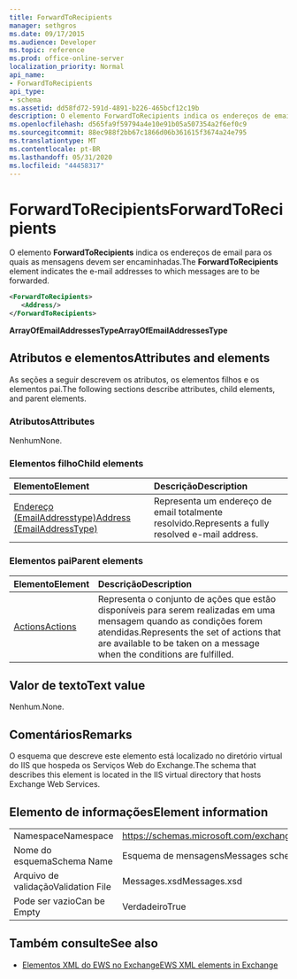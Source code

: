 ```yaml
---
title: ForwardToRecipients
manager: sethgros
ms.date: 09/17/2015
ms.audience: Developer
ms.topic: reference
ms.prod: office-online-server
localization_priority: Normal
api_name:
- ForwardToRecipients
api_type:
- schema
ms.assetid: dd58fd72-591d-4891-b226-465bcf12c19b
description: O elemento ForwardToRecipients indica os endereços de email para os quais as mensagens devem ser encaminhadas.
ms.openlocfilehash: d565fa9f59794a4e10e91b05a507354a2f6ef0c9
ms.sourcegitcommit: 88ec988f2bb67c1866d06b361615f3674a24e795
ms.translationtype: MT
ms.contentlocale: pt-BR
ms.lasthandoff: 05/31/2020
ms.locfileid: "44458317"
---
```

# <a name="forwardtorecipients"></a><span data-ttu-id="c0986-103">ForwardToRecipients</span><span class="sxs-lookup"><span data-stu-id="c0986-103">ForwardToRecipients</span></span>

<span data-ttu-id="c0986-104">O elemento **ForwardToRecipients** indica os endereços de email para os quais as mensagens devem ser encaminhadas.</span><span class="sxs-lookup"><span data-stu-id="c0986-104">The **ForwardToRecipients** element indicates the e-mail addresses to which messages are to be forwarded.</span></span> 
  
```XML
<ForwardToRecipients>
   <Address/>
</ForwardToRecipients>
```

 <span data-ttu-id="c0986-105">**ArrayOfEmailAddressesType**</span><span class="sxs-lookup"><span data-stu-id="c0986-105">**ArrayOfEmailAddressesType**</span></span>
## <a name="attributes-and-elements"></a><span data-ttu-id="c0986-106">Atributos e elementos</span><span class="sxs-lookup"><span data-stu-id="c0986-106">Attributes and elements</span></span>

<span data-ttu-id="c0986-107">As seções a seguir descrevem os atributos, os elementos filhos e os elementos pai.</span><span class="sxs-lookup"><span data-stu-id="c0986-107">The following sections describe attributes, child elements, and parent elements.</span></span>
  
### <a name="attributes"></a><span data-ttu-id="c0986-108">Atributos</span><span class="sxs-lookup"><span data-stu-id="c0986-108">Attributes</span></span>

<span data-ttu-id="c0986-109">Nenhum</span><span class="sxs-lookup"><span data-stu-id="c0986-109">None.</span></span>
  
### <a name="child-elements"></a><span data-ttu-id="c0986-110">Elementos filho</span><span class="sxs-lookup"><span data-stu-id="c0986-110">Child elements</span></span>

|<span data-ttu-id="c0986-111">**Elemento**</span><span class="sxs-lookup"><span data-stu-id="c0986-111">**Element**</span></span>|<span data-ttu-id="c0986-112">**Descrição**</span><span class="sxs-lookup"><span data-stu-id="c0986-112">**Description**</span></span>|
|:-----|:-----|
|[<span data-ttu-id="c0986-113">Endereço (EmailAddresstype)</span><span class="sxs-lookup"><span data-stu-id="c0986-113">Address (EmailAddressType)</span></span>](address-emailaddresstype.md) <br/> |<span data-ttu-id="c0986-114">Representa um endereço de email totalmente resolvido.</span><span class="sxs-lookup"><span data-stu-id="c0986-114">Represents a fully resolved e-mail address.</span></span>  <br/> |
   
### <a name="parent-elements"></a><span data-ttu-id="c0986-115">Elementos pai</span><span class="sxs-lookup"><span data-stu-id="c0986-115">Parent elements</span></span>

|<span data-ttu-id="c0986-116">**Elemento**</span><span class="sxs-lookup"><span data-stu-id="c0986-116">**Element**</span></span>|<span data-ttu-id="c0986-117">**Descrição**</span><span class="sxs-lookup"><span data-stu-id="c0986-117">**Description**</span></span>|
|:-----|:-----|
|[<span data-ttu-id="c0986-118">Actions</span><span class="sxs-lookup"><span data-stu-id="c0986-118">Actions</span></span>](actions.md) <br/> |<span data-ttu-id="c0986-119">Representa o conjunto de ações que estão disponíveis para serem realizadas em uma mensagem quando as condições forem atendidas.</span><span class="sxs-lookup"><span data-stu-id="c0986-119">Represents the set of actions that are available to be taken on a message when the conditions are fulfilled.</span></span>  <br/> |
   
## <a name="text-value"></a><span data-ttu-id="c0986-120">Valor de texto</span><span class="sxs-lookup"><span data-stu-id="c0986-120">Text value</span></span>

<span data-ttu-id="c0986-121">Nenhum.</span><span class="sxs-lookup"><span data-stu-id="c0986-121">None.</span></span>
  
## <a name="remarks"></a><span data-ttu-id="c0986-122">Comentários</span><span class="sxs-lookup"><span data-stu-id="c0986-122">Remarks</span></span>

<span data-ttu-id="c0986-123">O esquema que descreve este elemento está localizado no diretório virtual do IIS que hospeda os Serviços Web do Exchange.</span><span class="sxs-lookup"><span data-stu-id="c0986-123">The schema that describes this element is located in the IIS virtual directory that hosts Exchange Web Services.</span></span>
  
## <a name="element-information"></a><span data-ttu-id="c0986-124">Elemento de informações</span><span class="sxs-lookup"><span data-stu-id="c0986-124">Element information</span></span>

|||
|:-----|:-----|
|<span data-ttu-id="c0986-125">Namespace</span><span class="sxs-lookup"><span data-stu-id="c0986-125">Namespace</span></span>  <br/> |https://schemas.microsoft.com/exchange/services/2006/messages  <br/> |
|<span data-ttu-id="c0986-126">Nome do esquema</span><span class="sxs-lookup"><span data-stu-id="c0986-126">Schema Name</span></span>  <br/> |<span data-ttu-id="c0986-127">Esquema de mensagens</span><span class="sxs-lookup"><span data-stu-id="c0986-127">Messages schema</span></span>  <br/> |
|<span data-ttu-id="c0986-128">Arquivo de validação</span><span class="sxs-lookup"><span data-stu-id="c0986-128">Validation File</span></span>  <br/> |<span data-ttu-id="c0986-129">Messages.xsd</span><span class="sxs-lookup"><span data-stu-id="c0986-129">Messages.xsd</span></span>  <br/> |
|<span data-ttu-id="c0986-130">Pode ser vazio</span><span class="sxs-lookup"><span data-stu-id="c0986-130">Can be Empty</span></span>  <br/> |<span data-ttu-id="c0986-131">Verdadeiro</span><span class="sxs-lookup"><span data-stu-id="c0986-131">True</span></span>  <br/> |
   
## <a name="see-also"></a><span data-ttu-id="c0986-132">Também consulte</span><span class="sxs-lookup"><span data-stu-id="c0986-132">See also</span></span>



- [<span data-ttu-id="c0986-133">Elementos XML do EWS no Exchange</span><span class="sxs-lookup"><span data-stu-id="c0986-133">EWS XML elements in Exchange</span></span>](ews-xml-elements-in-exchange.md)

